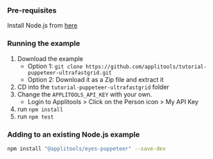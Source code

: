 ### Pre-requisites

Install Node.js from [here](https://nodejs.org/en/)

### Running the example

1. Download the example
    * Option 1: `git clone https://github.com/applitools/tutorial-puppeteer-ultrafastgrid.git`
    * Option 2: Download it as a Zip file and extract it
2. CD into the `tutorial-puppeteer-ultrafastgrid` folder
3. Change the `APPLITOOLS_API_KEY` with your own.
    * Login to Applitools > Click on the Person icon > My API Key
4. run `npm install`
5. run `npm test`

### Adding to an existing Node.js example

```sh
npm install "@applitools/eyes-puppeteer" --save-dev
```
